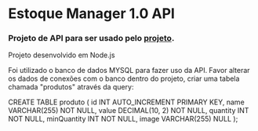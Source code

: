 # Estoque Manager 1.0 API

### Projeto de API para ser usado pelo [projeto](https://github.com/cleversonasj/estoque_manager_1.0).

Projeto desenvolvido em Node.js

Foi utilizado o banco de dados MYSQL para fazer uso da API. Favor alterar os dados de conexões com o banco dentro do projeto, criar uma tabela chamada "produtos" através da query:

CREATE TABLE produto (
    id INT AUTO_INCREMENT PRIMARY KEY,
    name VARCHAR(255) NOT NULL,
    value DECIMAL(10, 2) NOT NULL,
    quantity INT NOT NULL,
    minQuantity INT NOT NULL,
    image VARCHAR(255) NULL
);


